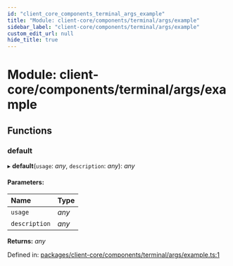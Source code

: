 ```yaml
---
id: "client_core_components_terminal_args_example"
title: "Module: client-core/components/terminal/args/example"
sidebar_label: "client-core/components/terminal/args/example"
custom_edit_url: null
hide_title: true
---
```


# Module: client-core/components/terminal/args/example

## Functions

### default

▸ **default**(`usage`: *any*, `description`: *any*): *any*

#### Parameters:

Name | Type |
:------ | :------ |
`usage` | *any* |
`description` | *any* |

**Returns:** *any*

Defined in: [packages/client-core/components/terminal/args/example.ts:1](https://github.com/xr3ngine/xr3ngine/blob/5a0f83ed8/packages/client-core/components/terminal/args/example.ts#L1)
